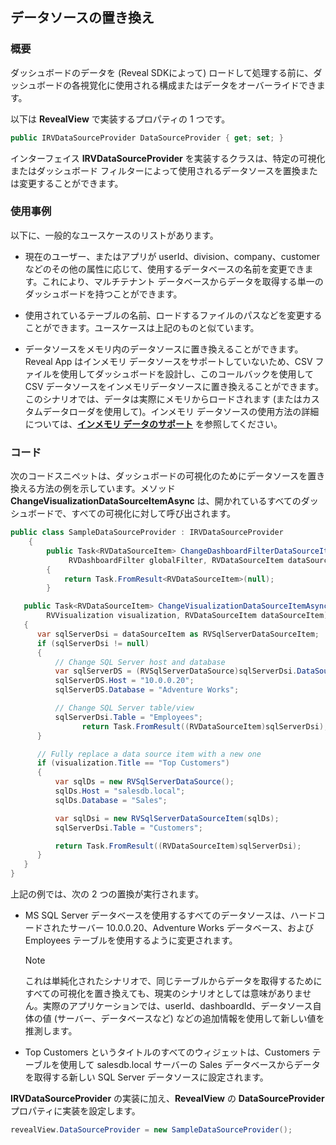 ## データソースの置き換え

### 概要

ダッシュボードのデータを (Reveal SDKによって) ロードして処理する前に、ダッシュボードの各視覚化に使用される構成またはデータをオーバーライドできます。

以下は
__RevealView__ で実装するプロパティの 1 つです。

``` csharp
public IRVDataSourceProvider DataSourceProvider { get; set; }
```

インターフェイス
__IRVDataSourceProvider__
を実装するクラスは、特定の可視化またはダッシュボード フィルターによって使用されるデータソースを置換または変更することができます。

### 使用事例

以下に、一般的なユースケースのリストがあります。

  - 現在のユーザー、またはアプリが userId、division、company、customer などのその他の属性に応じて、使用するデータベースの名前を変更できます。これにより、マルチテナント データベースからデータを取得する単一のダッシュボードを持つことができます。

  - 使用されているテーブルの名前、ロードするファイルのパスなどを変更することができます。ユースケースは上記のものと似ています。

  - データソースをメモリ内のデータソースに置き換えることができます。Reveal App はインメモリ データソースをサポートしていないため、CSV ファイルを使用してダッシュボードを設計し、このコールバックを使用して CSV データソースをインメモリデータソースに置き換えることができます。このシナリオでは、データは実際にメモリからロードされます (またはカスタムデータローダを使用して)。インメモリ データソースの使用方法の詳細については、[**インメモリ データのサポート**](in-memory-data.html) を参照してください。

### コード

次のコードスニペットは、ダッシュボードの可視化のためにデータソースを置き換える方法の例を示しています。メソッド __ChangeVisualizationDataSourceItemAsync__
は、開かれているすべてのダッシュボードで、すべての可視化に対して呼び出されます。

``` csharp
public class SampleDataSourceProvider : IRVDataSourceProvider
    {
        public Task<RVDataSourceItem> ChangeDashboardFilterDataSourceItemAsync(
             RVDashboardFilter globalFilter, RVDataSourceItem dataSourceItem)
        {
            return Task.FromResult<RVDataSourceItem>(null);
        }

   public Task<RVDataSourceItem> ChangeVisualizationDataSourceItemAsync(
        RVVisualization visualization, RVDataSourceItem dataSourceItem)
   {
      var sqlServerDsi = dataSourceItem as RVSqlServerDataSourceItem;
      if (sqlServerDsi != null)
      {
          // Change SQL Server host and database
          var sqlServerDS = (RVSqlServerDataSource)sqlServerDsi.DataSource;
          sqlServerDS.Host = "10.0.0.20";
          sqlServerDS.Database = "Adventure Works";

          // Change SQL Server table/view
          sqlServerDsi.Table = "Employees";
                return Task.FromResult((RVDataSourceItem)sqlServerDsi);
      }

      // Fully replace a data source item with a new one
      if (visualization.Title == "Top Customers")
      {
          var sqlDs = new RVSqlServerDataSource();
          sqlDs.Host = "salesdb.local";
          sqlDs.Database = "Sales";

          var sqlDsi = new RVSqlServerDataSourceItem(sqlDs);
          sqlServerDsi.Table = "Customers";

          return Task.FromResult((RVDataSourceItem)sqlServerDsi);
      }
   }
}
```

上記の例では、次の 2 つの置換が実行されます。

  - MS SQL Server データベースを使用するすべてのデータソースは、ハードコードされたサーバー 10.0.0.20、Adventure Works データベース、および Employees テーブルを使用するように変更されます。

    > [!NOTE]
    > これは単純化されたシナリオで、同じテーブルからデータを取得するためにすべての可視化を置き換えても、現実のシナリオとしては意味がありません。実際のアプリケーションでは、userId、dashboardId、データソース自体の値 (サーバー、データベースなど) などの追加情報を使用して新しい値を推測します。

  - Top Customers というタイトルのすべてのウィジェットは、Customers テーブルを使用して salesdb.local サーバーの Sales データベースからデータを取得する新しい SQL Server データソースに設定されます。

__IRVDataSourceProvider__ の実装に加え、__RevealView__ の __DataSourceProvider__ プロパティに実装を設定します。

``` csharp
revealView.DataSourceProvider = new SampleDataSourceProvider();
```
